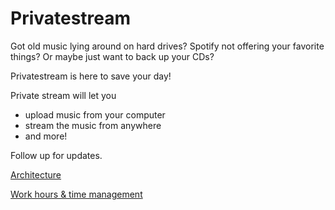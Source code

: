 # Privatestream

Got old music lying around on hard drives? Spotify not offering your favorite things? Or maybe just want to back up your CDs?

Privatestream is here to save your day!

Private stream will let you

- upload music from your computer
- stream the music from anywhere
- and more!

Follow up for updates.

[Architecture](/documentation/architecture.md)

[Work hours & time management](/documentation/time.md)
